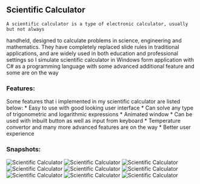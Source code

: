 ## Scientific Calculator
    A scientific calculator is a type of electronic calculator, usually but not always
handheld, designed to calculate problems in science, engineering and mathematics.
They have completely replaced slide rules in traditional applications, and are widely
used in both education and professional settings so I simulate scientific calculator in
Windows form application with C# as a programming language with some advanced
additional feature and some are on the way

### Features:
 Some features that i implemented in my scientific calculator are listed below:
         * Easy to use with good looking user interface
         * Can solve any type of trigonometric and logarithmic expressions
         * Animated window
         * Can be used with inbuilt button as well as input from keyboard
         * Temperature convertor and many more advanced features are on the way
         * Better user experience

### Snapshots:
![Scientific Calculator](/Snapshots/1.JPG)
![Scientific Calculator](/Snapshots/2.JPG)
![Scientific Calculator](/Snapshots/3.JPG)
![Scientific Calculator](/Snapshots/4.JPG)
![Scientific Calculator](/Snapshots/5.JPG)
![Scientific Calculator](/Snapshots/6.JPG)
![Scientific Calculator](/Snapshots/7.JPG)
![Scientific Calculator](/Snapshots/8.JPG)
![Scientific Calculator](/Snapshots/9.JPG)

